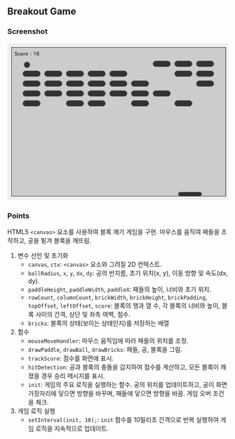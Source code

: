 ## Breakout Game

### Screenshot

![screenshot](screenshot.png)

### Points

HTML5 `<canvas>` 요소를 사용하여 블록 깨기 게임을 구현. 마우스를 움직여 패들을 조작하고, 공을 튕겨 블록을 깨뜨림.

1. 변수 선언 및 초기화
   - `canvas`, `ctx`: `<canvas>` 요소와 그려질 2D 컨텍스트.
   - `ballRadius`, `x`, `y`, `dx`, `dy`: 공의 반지름, 초기 위치(x, y), 이동 방향 및 속도(dx, dy).
   - `paddleHeight`, `paddleWidth`, `paddleX`: 패들의 높이, 너비와 초기 위치.
   - `rowCount`, `columnCount`, `brickWidth`, `brickHeight`, `brickPadding`, `topOffset`, `leftOffset`, `score`: 블록의 행과 열 수, 각 블록의 너비와 높이, 블록 사이의 간격, 상단 및 좌측 여백, 점수.
   - `bricks`: 블록의 상태(보이는 상태인지)를 저장하는 배열
2. 함수
   - `mouseMoveHandler`: 마우스 움직임에 따라 패들의 위치를 조정.
   - `drawPaddle`, `drawBall`, `drawBricks`: 패들, 공, 블록을 그림.
   - `trackScore`: 점수를 화면에 표시.
   - `hitDetection`: 공과 블록의 충돌을 감지하여 점수를 계산하고, 모든 블록이 깨졌을 경우 승리 메시지를 표시.
   - `init`: 게임의 주요 로직을 실행하는 함수. 공의 위치를 업데이트하고, 공이 화면 가장자리에 닿으면 방향을 바꾸며, 패들에 닿으면 방향을 바꿈. 게임 오버 조건을 체크.
3. 게임 로직 실행
   - `setInterval(init, 10);`: `init` 함수를 10밀리초 간격으로 반복 실행하여 게임 로직을 지속적으로 업데이트.
